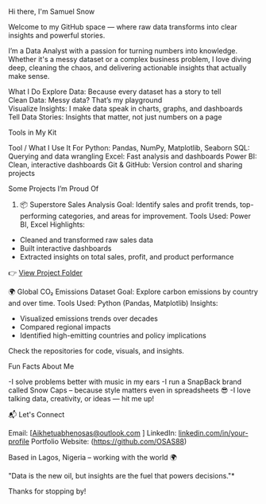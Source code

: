 Hi there, I'm Samuel Snow

Welcome to my GitHub space — where raw data transforms into clear insights and powerful stories.

I’m a Data Analyst with a passion for turning numbers into knowledge. Whether it's a messy dataset or a complex business problem, I love diving deep, cleaning the chaos, and delivering actionable insights that actually make sense.

What I Do
Explore Data:  Because every dataset has a story to tell  
Clean Data:  Messy data? That’s my playground  
Visualize Insights: I make data speak in charts, graphs, and dashboards  
Tell Data Stories: Insights that matter, not just numbers on a page

Tools in My Kit

Tool / What I Use It For 
Python: Pandas, NumPy, Matplotlib, Seaborn
SQL: Querying and data wrangling 
Excel: Fast analysis and dashboards 
Power BI: Clean, interactive dashboards 
Git & GitHub: Version control and sharing projects 

Some Projects I’m Proud Of

 1. 📦 Superstore Sales Analysis
Goal: Identify sales and profit trends, top-performing categories, and areas for improvement.
Tools Used: Power BI, Excel
Highlights:
  - Cleaned and transformed raw sales data
  - Built interactive dashboards
  - Extracted insights on total sales, profit, and product performance

👉 [View Project Folder](./Superstore-Sales-Analysis)

🌍 Global CO₂ Emissions Dataset
Goal: Explore carbon emissions by country and over time.
Tools Used: Python (Pandas, Matplotlib)
Insights:
  - Visualized emissions trends over decades
  - Compared regional impacts
  - Identified high-emitting countries and policy implications

Check the repositories for code, visuals, and insights.

Fun Facts About Me

  -I solve problems better with music in my ears
  -I run a SnapBack brand called Snow Caps – because style matters even in spreadsheets 😎
  -I love talking data, creativity, or ideas — hit me up!

📬 Let's Connect

Email: [Aikhetuabhenosas@outlook.com ]
LinkedIn: [linkedin.com/in/your-profile](www.linkedin.com/in/aikhetuabhen-o-53996a160)
Portfolio Website: (https://github.com/OSAS88)

Based in Lagos, Nigeria – working with the world 🌍

"Data is the new oil, but insights are the fuel that powers decisions."*

Thanks for stopping by!

